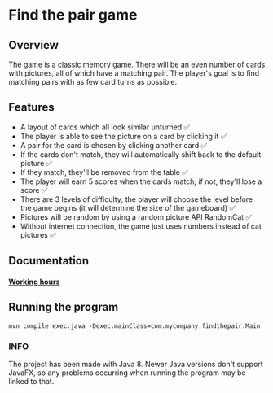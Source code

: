 # Find the pair game 

## Overview

The game is a classic memory game. There will be an even number of cards with pictures, all of which have a matching pair. The player's goal is to find matching pairs with as few card turns as possible.

## Features

- A layout of cards which all look similar unturned  ✅
- The player is able to see the picture on a card by clicking it ✅
- A pair for the card is chosen by clicking another card ✅
- If the cards don't match, they will automatically shift back to the default picture ✅
- If they match, they'll be removed from the table ✅
- The player will earn 5 scores when the cards match; if not, they'll lose a score ✅
- There are 3 levels of difficulty; the player will choose the level before the game begins (it will determine the size of the gameboard) ✅
- Pictures will be random by using a random picture API RandomCat ✅
- Without internet connection, the game just uses numbers instead of cat pictures ✅

## Documentation

#### [Working hours](findapairproject/documentation/workinghours.md)


## Running the program

```mvn compile exec:java -Dexec.mainClass=com.mycompany.findthepair.Main```

### INFO

The project has been made with Java 8. Newer Java versions don't support JavaFX, so any problems occurring when running the program may be linked to that.




